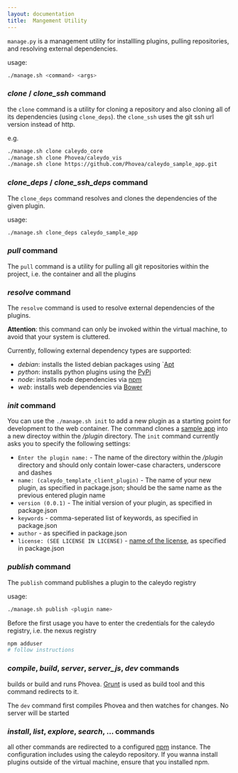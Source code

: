 ```yaml
---
layout: documentation
title:  Mangement Utility
---
```


`manage.py` is a management utility for installling plugins, pulling repositories, and resolving external dependencies.

usage:


```bash
./manage.sh <command> <args>
```

### *clone* / *clone_ssh* command

the `clone` command is a utility for cloning a repository and also cloning all of its dependencies (using `clone_deps`). the `clone_ssh` uses the git ssh url version instead of http.

e.g.


```bash
./manage.sh clone caleydo_core
./manage.sh clone Phovea/caleydo_vis
./manage.sh clone https://github.com/Phovea/caleydo_sample_app.git
```

### *clone_deps* / *clone_ssh_deps* command

The `clone_deps` command resolves and clones the dependencies of the given plugin.

usage:


```bash
./manage.sh clone_deps caleydo_sample_app
```

### *pull* command

The `pull` command is a utility for pulling all git repositories within the project, i.e. the container and all the plugins

### *resolve* command

The `resolve` command is used to resolve external dependencies of the plugins.

**Attention**: this command can only be invoked within the virtual machine, to avoid that your system is cluttered.


Currently, following external dependency types are supported:

 * *debian*: installs the listed debian packages using `[Apt](https://wiki.debian.org/Apt)
 * *python*: installs python plugins using the [PyPi](https://pypi.python.org/pypi)
 * *node*: installs node dependencies via [npm](http://npmjs.org/)
 * *web*: installs web dependencies via [Bower](http://bower.io)

### *init* command

You can use the `./manage.sh init` to add a new plugin as a starting point for development to the web container.
The command clones a [sample app](https://github.com/Phovea/sample_app) into a new directoy within the */plugin* directory.
The `init` command currently asks you to specify the following settings:

* `Enter the plugin name:` - The name of the directory within the */plugin* directory and should only contain lower-case characters, underscore and dashes
* `name: (caleydo_template_client_plugin)` - The name of your new plugin, as specified in package.json; should be the same name as the previous entered plugin name
* `version (0.0.1)` - The initial version of your plugin, as specified in package.json
* `keywords` - comma-seperated list of keywords, as specified in package.json
* `author` - as specified in package.json
* `license: (SEE LICENSE IN LICENSE)` - [name of the license](http://choosealicense.com/), as specified in package.json

### *publish* command

The `publish` command publishes a plugin to the caleydo registry

usage:


```bash
./manage.sh publish <plugin name>
```

Before the first usage you have to enter the credentials for the caleydo registry, i.e. the nexus registry


```bash
npm adduser
# follow instructions
```

### *compile*, *build*, *server*, *server_js*, *dev* commands

builds or build and runs Phovea. [Grunt](http://gruntjs.com) is used as build tool and this command redirects to it.

The `dev` command first compiles Phovea and then watches for changes. No server will be started


### *install*, *list*, *explore*, *search*, ... commands

all other commands are redirected to a configured [npm](http://npmjs.org/) instance. The configuration includes using the caleydo repository.
If you wanna install plugins outside of the virtual machine, ensure that you installed npm.
